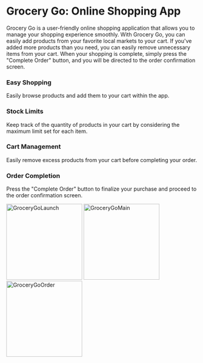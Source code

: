 # Grocery Go: Online Shopping App
Grocery Go is a user-friendly online shopping application that allows you to manage your shopping experience smoothly. With Grocery Go, you can easily add products from your favorite local markets to your cart. If you've added more products than you need, you can easily remove unnecessary items from your cart. When your shopping is complete, simply press the "Complete Order" button, and you will be directed to the order confirmation screen.

### Easy Shopping
Easily browse products and add them to your cart within the app.

### Stock Limits
Keep track of the quantity of products in your cart by considering the maximum limit set for each item.

### Cart Management
Easily remove excess products from your cart before completing your order.

### Order Completion
Press the "Complete Order" button to finalize your purchase and proceed to the order confirmation screen.


<img src="https://github.com/IremSever/GroceryGo/assets/99093113/557c00e8-69f8-4803-98a6-3b2761a7cf7f" alt="GroceryGoLaunch" width="200"/>
<img src="https://github.com/IremSever/GroceryGo/assets/99093113/5fee30e6-a63c-4f6b-8548-1227ce5d2eb8" alt="GroceryGoMain" width="200"/>
<img src="https://github.com/IremSever/GroceryGo/assets/99093113/36615b2e-c0ce-4eaf-94e7-418028a8d43f" alt="GroceryGoOrder" width="200"/>

